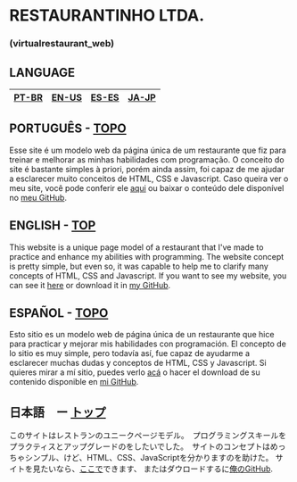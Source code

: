 # RESTAURANTINHO LTDA.
### (virtualrestaurant_web)

## LANGUAGE
| [PT-BR](#PORTUGUÊS---TOPO) | [EN-US](#ENGLISH---TOP) | [ES-ES](ESPAÑOL---#TOPO) | [JA-JP](#日本語---トップ) |
|-|-|-|-|

## PORTUGUÊS - [TOPO](#RESTAURANTINHO-LTDA)
Esse site é um modelo web da página única de um restaurante que fiz para treinar e melhorar as minhas habilidades com programação. O conceito do site é bastante simples à priori, porém ainda assim, foi capaz de me ajudar a esclarecer muito conceitos de HTML, CSS e Javascript.
Caso queira ver o meu site, você pode conferir ele [aqui](http://localhost/virtualrestaurant_web/) ou baixar o conteúdo dele disponível no [meu GitHub](https://github.com/monambike/).

## ENGLISH - [TOP](#RESTAURANTINHO-LTDA.)
This website is a unique page model of a restaurant that I've made to practice and enhance my abilities with programming. The website concept is pretty simple, but even so, it was capable to help me to clarify many concepts of HTML, CSS and Javascript.
If you want to see my website, you can see it [here](http://localhost/virtualrestaurant_web/) or download it in [my GitHub](https://github.com/monambike/).

## ESPAÑOL - [TOPO](#RESTAURANTINHO-LTDA.)
Esto sitio es un modelo web de página única de un restaurante que hice para practicar y mejorar mis habilidades con programación. El concepto de lo sitio es muy simple, pero todavía así, fue capaz de ayudarme a esclarecer muchas dudas y conceptos de HTML, CSS y Javascript.
Si quieres mirar a mí sitio, puedes verlo [acá](http://localhost/virtualrestaurant_web/) o hacer el download de su contenido disponible en [mi GitHub](https://github.com/monambike/).

## 日本語　ー [トップ](#RESTAURANTINHO-LTDA.)
このサイトはレストランのユニークページモデル。　プログラミングスキールをプラクティスとアップグレードのをしたいでした。　サイトのコンセプトはめっちゃシンプル、けど、HTML、CSS、JavaScriptを分かりますのを助けた。
サイトを見たいなら、[ここで](http://localhost/virtualrestaurant_web/)できます、 またはダウロードするに[俺のGitHub](https://github.com/monambike/).
